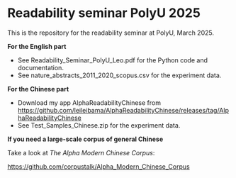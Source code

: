 # Readability seminar PolyU 2025

This is the repository for the readability seminar at PolyU, March 2025. 

**For the English part**

- See Readability_Seminar_PolyU_Leo.pdf for the Python code and documentation.
- See nature_abstracts_2011_2020_scopus.csv for the experiment data. 

**For the Chinese part**

- Download my app AlphaReadabilityChinese from <https://github.com/leileibama/AlphaReadabilityChinese/releases/tag/AlphaReadabilityChinese>
- See Test_Samples_Chinese.zip for the experiment data. 

**If you need a large-scale corpus of general Chinese**

Take a look at *The Alpha Modern Chinese Corpus*:

<https://github.com/corpustalk/Alpha_Modern_Chinese_Corpus>
